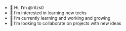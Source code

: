- 👋 Hi, I’m @ritzs0
- 👀 I’m interested in learning new techs
- 🌱 I’m currently learning and working and growing
- 💞️ I’m looking to collaborate on projects with new ideas

<!---
ritzs0/ritzs0 is a ✨ special ✨ repository because its `README.md` (this file) appears on your GitHub profile.
You can click the Preview link to take a look at your changes.
--->
